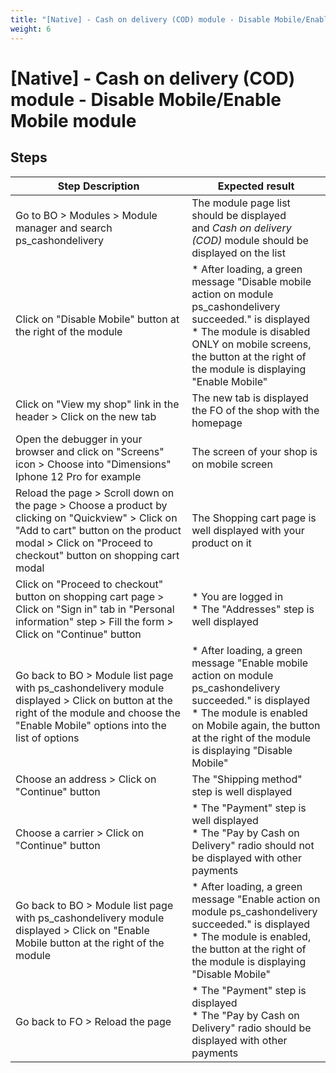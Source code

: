 ```yaml
---
title: "[Native] - Cash on delivery (COD) module - Disable Mobile/Enable Mobile module"
weight: 6
---
```


# [Native] - Cash on delivery (COD) module - Disable Mobile/Enable Mobile module
## Steps
| Step Description | Expected result |
| ----- | ----- |
| Go to BO > Modules > Module manager and search ps_cashondelivery | The module page list should be displayed and *Cash on delivery (COD)* module should be displayed on the list |
| Click on "Disable Mobile" button at the right of the module | * After loading, a green message "Disable mobile action on module ps_cashondelivery succeeded." is displayed<br> * The module is disabled ONLY on mobile screens, the button at the right of the module is displaying "Enable Mobile" |
| Click on "View my shop" link in the header > Click on the new tab | The new tab is displayed the FO of the shop with the homepage |
| Open the debugger in your browser and click on "Screens" icon > Choose into "Dimensions" Iphone 12 Pro for example | The screen of your shop is on mobile screen |
| Reload the page > Scroll down on the page > Choose a product by clicking on "Quickview" > Click on "Add to cart" button on the product modal > Click on "Proceed to checkout" button on shopping cart modal | The Shopping cart page is well displayed with your product on it |
| Click on "Proceed to checkout" button on shopping cart page > Click on "Sign in" tab in "Personal information" step > Fill the form > Click on "Continue" button | * You are logged in<br> * The "Addresses" step is well displayed |
| Go back to BO > Module list page with ps_cashondelivery module displayed > Click on button at the right of the module and choose the "Enable Mobile" options into the list of options | * After loading, a green message "Enable mobile action on module ps_cashondelivery succeeded." is displayed<br> * The module is enabled on Mobile again, the button at the right of the module is displaying "Disable Mobile" |
| Choose an address > Click on "Continue" button | The "Shipping method" step is well displayed |
| Choose a carrier > Click on "Continue" button | * The "Payment" step is well displayed<br> * The "Pay by Cash on Delivery" radio should not be displayed with other payments |
| Go back to BO > Module list page with ps_cashondelivery module displayed > Click on "Enable Mobile button at the right of the module | * After loading, a green message "Enable action on module ps_cashondelivery succeeded." is displayed<br> * The module is enabled, the button at the right of the module is displaying "Disable Mobile" |
| Go back to FO > Reload the page | * The "Payment" step is displayed<br> * The "Pay by Cash on Delivery" radio should be displayed with other payments |
